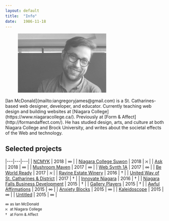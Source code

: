 ```yaml
---
layout: default
title:  "Info"
date:   1986-11-18
---
```

<figure>
<img src="assets/img/face.jpg" alt="" style="opacity: 0.666; width: 20em;">
</figure>
[Ian McDonald](mailto:&#105;&#097;&#110;&#103;&#114;&#101;&#103;&#111;&#114;&#121;&#106;&#097;&#109;&#101;&#115;&#064;&#103;&#109;&#097;&#105;&#108;&#046;&#099;&#111;&#109;) is a St. Catharines-based web designer, developer, and educator. Currently teaching web design and building websites at [Niagara College](https://www.niagaracollege.ca/). Previously at [Form &amp; Affect](http://formandaffect.com/). He has studied design, arts, and culture at both Niagara College and Brock University, and writes about the societal effects of the Web and technology.

## Selected projects

|---|---|---|
| [NCMYK](http://ncmyk.com) | 2018 | ∞ |
| [Niagara College Suwon](https://suwon.niagaracollege.ca) | 2018 | ℵ |
| [Ask](http://ianmcdonald.ca/ask) | 2018 | ∞ |
| [Mushroom Maven](http://mushroom-maven.com) | 2017 | ∞ |
| [Web Synth 1A](http://ianmcdonald.ca/websynth-1a) | 2017 | ∞ |
| [Be World Ready](http://beworldready.ca) | 2017 | ℵ |
| [Ravine Estate Winery](https://ravinevineyard.com) | 2016 | † |
| [United Way of St. Catharines &amp; District](https://unitedwaysc.ca) | 2017 | † |
| [Innovate Niagara](http://innovateniagara.com) | 2016 | † |
| [Niagara Falls Business Development](https://niagarafallsbusiness.ca) | 2015 | † |
| [Gallery Players](https://galleryplayers.ca) | 2015 | † |
| [Awful Affirmations](http://ianmcdonald.ca/awful-affirmations) | 2015 | ∞ |
| [Anxiety Blocks](http://ianmcdonald.ca/anxiety-blocks) | 2015 | ∞ |
| [Kaleidoscope](http://ianmcdonald.ca/kaleidoscope) | 2015 | ∞ |
| [Untitled](http://ianmcdonald.ca/untitled) | 2015 | ∞ |

<small style="display: block; margin-top:1em; line-height: 1.4;">
<span style="width:1em;display:inline-block;">∞</span> as Ian McDonald<br>
<span style="width:1em;display:inline-block;">ℵ</span> at Niagara College<br>
<span style="width:1em;display:inline-block;">†</span> at Form &amp; Affect
</small>
